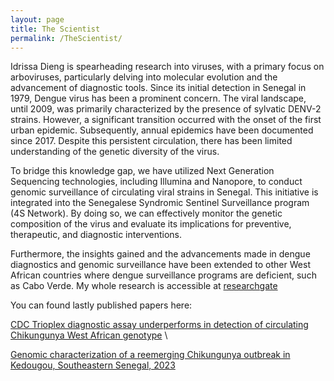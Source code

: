 ```yaml
---
layout: page
title: The Scientist
permalink: /TheScientist/
---
```


Idrissa Dieng is spearheading research into viruses, with a primary focus on arboviruses, particularly delving into molecular evolution and the advancement of diagnostic tools. Since its initial detection in Senegal in 1979, Dengue virus has been a prominent concern. The viral landscape, until 2009, was primarily characterized by the presence of sylvatic DENV-2 strains. However, a significant transition occurred with the onset of the first urban epidemic. Subsequently, 
annual epidemics have been documented since 2017. Despite this persistent circulation, there has been limited understanding of the genetic diversity of the virus.

To bridge this knowledge gap, we have utilized Next Generation Sequencing technologies, including Illumina and Nanopore, to conduct genomic surveillance of circulating viral strains in Senegal. This initiative is integrated into the Senegalese Syndromic Sentinel Surveillance program (4S Network). By doing so, we can effectively monitor the genetic composition of the virus and evaluate its implications for preventive, therapeutic, and diagnostic interventions.

Furthermore, the insights gained and the advancements made in dengue diagnostics and genomic surveillance have been extended to other West African countries where dengue surveillance programs are deficient, such as Cabo Verde. My whole research is accessible at [researchgate](https://www.researchgate.net/profile/Idrissa-Dieng-2)

You can found lastly published papers here:

[CDC Trioplex diagnostic assay underperforms in detection of circulating Chikungunya West African genotype](https://journals.asm.org/doi/epub/10.1128/jcm.00405-24) \  

[Genomic characterization of a reemerging Chikungunya outbreak in Kedougou, Southeastern Senegal, 2023](https://www.tandfonline.com/doi/10.1080/22221751.2024.2373308)
